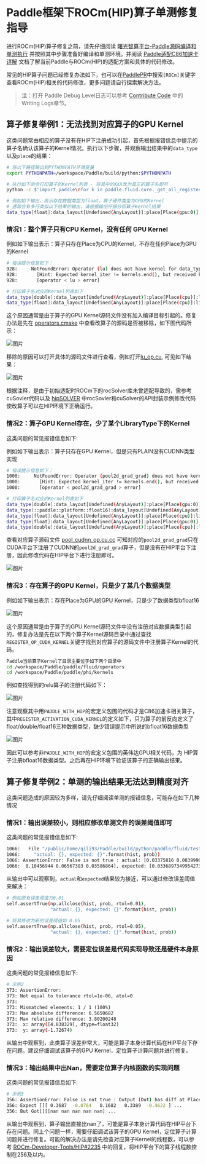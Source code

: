 # Paddle框架下ROCm(HIP)算子单测修复指导

进行ROCm(HIP)算子修复之前，请先仔细阅读 [曙光智算平台-Paddle源码编译和单测执行](./compile_and_test_cn.html) 并按照其中步骤准备好编译和单测环境。并阅读 [Paddle适配C86加速卡详解](./paddle_c86_cn.html) 文档了解当前Paddle与ROCm(HIP)的适配方案和具体的代码修改。

常见的HIP算子问题已经修复办法如下，也可以在[PaddlePR](https://github.com/PaddlePaddle/Paddle/pulls?q=is%3Apr+%5BROCm%5D)中搜索`[ROCm]`关键字查看ROCm(HIP)相关的代码修改，更多问题请自行探索解决方法。

> 注：打开 Paddle Debug Level日志可以参考 [Contribute Code](https://github.com/PaddlePaddle/Paddle/blob/develop/CONTRIBUTING.md#writing-logs) 中的 Writing Logs章节。


## 算子修复举例1：无法找到对应算子的GPU Kernel

这类问题常由相应的算子没有在HIP下注册成功引起，首先根据报错信息中提示的算子名确认该算子的Kernel情况。执行以下步骤，并观察输出结果中的`data_type`以及`place`的结果：

```bash
# 将以下路径输出到PYTHONPATH环境变量
export PYTHONPATH=/workspace/Paddle/build/python:$PYTHONPATH

# 执行如下命令打印算子的Kernel列表 - 将其中的XXX改为真正的算子名即可
python -c $'import paddle\nfor k in paddle.fluid.core._get_all_register_op_kernels()["XXX"]:print(k)'

# 例如如下输出，表示存在数据类型为float，算子硬件类型为GPU的Kernel
# 通常会有多行类似以下结果的输出，请根据输出仔细分析算子Kernel结果
data_type[float]:data_layout[Undefined(AnyLayout)]:place[Place(gpu:0)]:library_type[PLAIN]
```

### 情况1：整个算子只有CPU Kernel，没有任何 GPU Kernel

例如如下输出表示：算子只存在Place为CPU的Kernel，不存在任何Place为GPU的Kernel

```bash
# 错误提示信息如下：
928:     NotFoundError: Operator (lu) does not have kernel for data_type[float]:data_layout[Undefined(AnyLayout)]:place[Place(gpu:0)]:library_type[PLAIN].
928:       [Hint: Expected kernel_iter != kernels.end(), but received kernel_iter == kernels.end().] (at /workspace/Paddle/paddle/fluid/framework/operator.cc:1503)
928:       [operator < lu > error]

# 打印算子名对应的Kernel列表如下
data_type[double]:data_layout[Undefined(AnyLayout)]:place[Place(cpu)]:library_type[PLAIN]
data_type[float]:data_layout[Undefined(AnyLayout)]:place[Place(cpu)]:library_type[PLAIN]
```

这个原因通常是由于算子的GPU Kernel源码文件没有加入编译目标引起的。修复办法是先在 [operators.cmake](https://github.com/PaddlePaddle/Paddle/blob/develop/cmake/operators.cmake#L245) 中查看改算子的源码是否被移除，如下图代码所示：

![图片](../images/sugon_find_source_code.png)

移除的原因可以打开具体的源码文件进行查看，例如打开[lu_op.cu](https://github.com/PaddlePaddle/Paddle/blob/develop/paddle/fluid/operators/lu_op.cu#L15), 可见如下结果：

![图片](../images/sugon_find_source_code.png)

根据注释，是由于初始适配时ROCm下的rocSolver库未曾适配导致的，需参考cuSovler代码以及 [hipSOLVER](https://github.com/ROCmSoftwarePlatform/hipSOLVER) 中rocSovler和cuSolver的API封装示例修改代码使改算子可以在HIP环境下正确运行。

### 情况2：算子GPU Kernel存在，少了某个LibraryType下的Kernel

这类问题的常见报错信息如下:

例如如下输出表示：算子只存在GPU Kernel，但是只有PLAIN没有CUDNN类型实现

```bash
# 错误提示信息如下：
1000:     NotFoundError: Operator (pool2d_grad_grad) does not have kernel for data_type[float]:data_layout[Undefined(AnyLayout)]:place[Place(gpu:0)]:library_type[CUDNN].
1000:       [Hint: Expected kernel_iter != kernels.end(), but received kernel_iter == kernels.end().] (at /workspace/Paddle/paddle/fluid/framework/operator.cc:1503)
1000:       [operator < pool2d_grad_grad > error]

# 打印算子名对应的Kernel列表如下
data_type[double]:data_layout[Undefined(AnyLayout)]:place[Place(gpu:0)]:library_type[PLAIN]
data_type[::paddle::platform::float16]:data_layout[Undefined(AnyLayout)]:place[Place(gpu:0)]:library_type[PLAIN]
data_type[float]:data_layout[Undefined(AnyLayout)]:place[Place(cpu)]:library_type[PLAIN]
data_type[float]:data_layout[Undefined(AnyLayout)]:place[Place(gpu:0)]:library_type[PLAIN]
data_type[double]:data_layout[Undefined(AnyLayout)]:place[Place(cpu)]:library_type[PLAIN]
```

查看对应算子源码文件 [pool_cudnn_op.cu.cc](https://github.com/PaddlePaddle/Paddle/blob/develop/paddle/fluid/operators/pool_cudnn_op.cu.cc#L555) 可知对应的`pool2d_grad_grad`只在CUDA平台下注册了CUDNN的`pool2d_grad_grad`算子，但是没有在HIP平台下注册，因此修改代码在HIP平台下进行注册即可。

![图片](../images/sugon_find_source_code.png)

### 情况3：存在算子的GPU Kernel，只是少了某几个数据类型

例如如下输出表示：存在Place为GPU的GPU Kernel，只是少了数据类型bfloat16

![图片](../images/sugon_data_type.png)

这个原因通常是由于算子的GPU Kernel源码文件中没有注册对应数据类型引起的，修复办法是先在以下两个算子Kernel源码目录中通过查找`REGISTER_OP_CUDA_KERNEL`关键字找到对应算子的源码文件中注册算子Kernel的代码。

```bash
Paddle当前算子Kernel了目录主要位于如下两个目录中
cd /workspace/Paddle/paddle/fluid/operators
cd /workspace/Paddle/paddle/phi/kernels
```

例如查找得到的relu算子的注册代码如下：

![图片](../images/sugon_register_activation.png)


注意观察其中用`PADDLE_WITH_HIP`的宏定义包围的代码才是C86加速卡相关算子，其中`REGISTER_ACTIVATION_CUDA_KERNEL`的定义如下，只为算子的前反向定义了float/double/float16三种数据类型，缺少错误提示中所说的bfloat16数据类型

![图片](../images/sugon_find_source_code.png)

因此可以参考非`PADDLE_WITH_HIP`的宏定义包围的英伟达GPU相关代码，为 HIP算子注册bfloat16数据类型。之后再在HIP环境下验证该算子的正确输出结果。

## 算子修复举例2：单测的输出结果无法达到精度对齐

这类问题造成的原因较为多样，请先仔细阅读单测的报错信息，可能存在如下几种情况

### 情况1：输出误差较小，则相应修改单测文件的误差阈值即可

这类问题的常见报错信息如下:

```bash
1066:   File "/public/home/qili93/Paddle/build/python/paddle/fluid/tests/unittests/test_poisson_op.py", line 60, in verify_output
1066:     "actual: {}, expected: {}".format(hist, prob))
1066: AssertionError: False is not true : actual: [0.03375816 0.08399963 0.13975811 0.17509079 0.17573357 0.14692497
1066:  0.10456944 0.06567383 0.03586864], expected: [0.03368973499542734, 0.08422433748856833, 0.14037389581428056, 0.1754673697678507, 0.1754673697678507, 0.1462228081398756, 0.104444862957054, 0.06527803934815875, 0.03626557741564375]
```

从输出中可以观察到，`actual`和`expected`结果较为接近，可以通过修改误差阈值来解决：

```bash
# 例如原有误差阈值为0.01
self.assertTrue(np.allclose(hist, prob, rtol=0.01), 
                "actual: {}, expected: {}".format(hist, prob))
                
# 将其修改为新的误差阈值如 0.05
self.assertTrue(np.allclose(hist, prob, rtol=0.05), 
                "actual: {}, expected: {}".format(hist, prob))
```

### 情况2：输出误差较大，需要定位误差是代码实现导致还是硬件本身原因

这类问题的常见报错信息如下:

```bash
# 示例2
373: AssertionError:
373: Not equal to tolerance rtol=1e-06, atol=0
373:
373: Mismatched elements: 1 / 1 (100%)
373: Max absolute difference: 6.5650682
373: Max relative difference: 3.80200248
373:  x: array([4.838329], dtype=float32)
373:  y: array(-1.72674)
```

从输出中观察到，此类算子误差非常大，可能是算子本身计算代码在HIP平台下存在问题。建议仔细调试该算子的GPU Kernel，定位算子计算问题并进行修复。

### 情况3：输出结果中出Nan，需要定位算子内核函数的实现问题

这类问题的常见报错信息如下:

```bash
# 示例3
356: AssertionError: False is not true : Output (Out) has diff at Place(gpu:0)
356: Expect [[[ 0.3687  -0.0764   0.1682   0.3389  -0.4622 ] ...
356: But Got[[[[nan nan nan nan nan] ...
```

从输出中观察到，算子输出直接出nan了，可能是算子本身计算代码在HIP平台下存在问题。同上个问题一样，需要仔细调试该算子的GPU Kernel，定位算子计算问题并进行修复。可能的解决办法是请先检查对应算子Kernel的线程数，可以参考 [ROCm-Developer-Tools/HIP#2235](https://github.com/ROCm-Developer-Tools/HIP/issues/2235) 中的回复，将HIP平台下的算子线程数控制在256及以内。